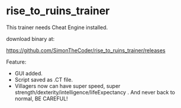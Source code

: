 # rise_to_ruins_trainer

This trainer needs Cheat Engine installed.

download binary at:

https://github.com/SimonTheCoder/rise_to_ruins_trainer/releases


Feature:

* GUI added.
* Script saved as .CT file.
* Villagers now can have super speed, super strength/dexterity/intelligence/lifeExpectancy . And never back to normal, BE CAREFUL!




